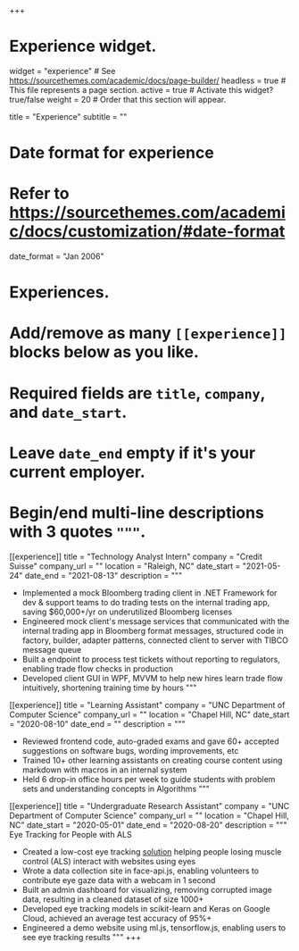 +++
# Experience widget.
widget = "experience"  # See https://sourcethemes.com/academic/docs/page-builder/
headless = true  # This file represents a page section.
active = true  # Activate this widget? true/false
weight = 20  # Order that this section will appear.

title = "Experience"
subtitle = ""

# Date format for experience
#   Refer to https://sourcethemes.com/academic/docs/customization/#date-format
date_format = "Jan 2006"

# Experiences.
#   Add/remove as many `[[experience]]` blocks below as you like.
#   Required fields are `title`, `company`, and `date_start`.
#   Leave `date_end` empty if it's your current employer.
#   Begin/end multi-line descriptions with 3 quotes `"""`.

[[experience]]
  title = "Technology Analyst Intern"
  company = "Credit Suisse"
  company_url = ""
  location = "Raleigh, NC"
  date_start = "2021-05-24"
  date_end = "2021-08-13"
  description = """  
  * Implemented a mock Bloomberg trading client in .NET Framework for dev & support teams to do trading tests on the internal trading app, saving $60,000+/yr on underutilized Bloomberg licenses
  *	Engineered mock client's message services that communicated with the internal trading app in Bloomberg format messages, structured code in factory, builder, adapter patterns, connected client to server with TIBCO message queue
  *	Built a endpoint to process test tickets without reporting to regulators, enabling trade flow checks in production
  *	Developed client GUI in WPF, MVVM to help new hires learn trade flow intuitively, shortening training time by hours
  """

[[experience]]
  title = "Learning Assistant"
  company = "UNC Department of Computer Science"
  company_url = ""
  location = "Chapel Hill, NC"
  date_start = "2020-08-10"
  date_end = ""
  description = """  
  *	Reviewed frontend code, auto-graded exams and gave 60+ accepted suggestions on software bugs, wording improvements, etc
  *	Trained 10+ other learning assistants on creating course content using markdown with macros in an internal system
  * Held 6 drop-in office hours per week to guide students with problem sets and understanding concepts in Algorithms
  """

[[experience]]
  title = "Undergraduate Research Assistant"
  company = "UNC Department of Computer Science"
  company_url = ""
  location = "Chapel Hill, NC"
  date_start = "2020-05-01"
  date_end = "2020-08-20"
  description = """  
  Eye Tracking for People with ALS
  * Created a low-cost eye tracking [solution](https://patrickma.me/eye-collection/) helping people losing muscle control (ALS) interact with websites using eyes
  *	Wrote a data collection site in face-api.js, enabling volunteers to contribute eye gaze data with a webcam in 1 second
  *	Built an admin dashboard for visualizing, removing corrupted image data, resulting in a cleaned dataset of size 1000+
  *	Developed eye tracking models in scikit-learn and Keras on Google Cloud, achieved an average test accuracy of 95%+
  *	Engineered a demo website using ml.js, tensorflow.js, enabling users to see eye tracking results 
  """
+++

